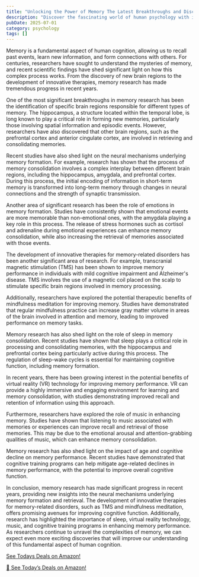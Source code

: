 ```yaml
---
title: "Unlocking the Power of Memory The Latest Breakthroughs and Discoveries in Psychologys Most Fascinating Field"
description: "Discover the fascinating world of human psychology with insights into behavior, mental health, cognitive science, and the latest psychological research."
pubDate: 2025-07-01
category: psychology
tags: []
---
```


Memory is a fundamental aspect of human cognition, allowing us to recall past events, learn new information, and form connections with others. For centuries, researchers have sought to understand the mysteries of memory, and recent scientific findings have shed significant light on how this complex process works. From the discovery of new brain regions to the development of innovative therapies, memory research has made tremendous progress in recent years.

One of the most significant breakthroughs in memory research has been the identification of specific brain regions responsible for different types of memory. The hippocampus, a structure located within the temporal lobe, is long known to play a critical role in forming new memories, particularly those involving spatial information and episodic events. However, researchers have also discovered that other brain regions, such as the prefrontal cortex and anterior cingulate cortex, are involved in retrieving and consolidating memories.

Recent studies have also shed light on the neural mechanisms underlying memory formation. For example, research has shown that the process of memory consolidation involves a complex interplay between different brain regions, including the hippocampus, amygdala, and prefrontal cortex. During this process, the initial encoding of information in short-term memory is transformed into long-term memory through changes in neural connections and the strength of synaptic transmission.

Another area of significant research has been the role of emotions in memory formation. Studies have consistently shown that emotional events are more memorable than non-emotional ones, with the amygdala playing a key role in this process. The release of stress hormones such as cortisol and adrenaline during emotional experiences can enhance memory consolidation, while also increasing the retrieval of memories associated with those events.

The development of innovative therapies for memory-related disorders has been another significant area of research. For example, transcranial magnetic stimulation (TMS) has been shown to improve memory performance in individuals with mild cognitive impairment and Alzheimer's disease. TMS involves the use of a magnetic coil placed on the scalp to stimulate specific brain regions involved in memory processing.

Additionally, researchers have explored the potential therapeutic benefits of mindfulness meditation for improving memory. Studies have demonstrated that regular mindfulness practice can increase gray matter volume in areas of the brain involved in attention and memory, leading to improved performance on memory tasks.

Memory research has also shed light on the role of sleep in memory consolidation. Recent studies have shown that sleep plays a critical role in processing and consolidating memories, with the hippocampus and prefrontal cortex being particularly active during this process. The regulation of sleep-wake cycles is essential for maintaining cognitive function, including memory formation.

In recent years, there has been growing interest in the potential benefits of virtual reality (VR) technology for improving memory performance. VR can provide a highly immersive and engaging environment for learning and memory consolidation, with studies demonstrating improved recall and retention of information using this approach.

Furthermore, researchers have explored the role of music in enhancing memory. Studies have shown that listening to music associated with memories or experiences can improve recall and retrieval of those memories. This may be due to the emotional arousal and attention-grabbing qualities of music, which can enhance memory consolidation.

Memory research has also shed light on the impact of age and cognitive decline on memory performance. Recent studies have demonstrated that cognitive training programs can help mitigate age-related declines in memory performance, with the potential to improve overall cognitive function.

In conclusion, memory research has made significant progress in recent years, providing new insights into the neural mechanisms underlying memory formation and retrieval. The development of innovative therapies for memory-related disorders, such as TMS and mindfulness meditation, offers promising avenues for improving cognitive function. Additionally, research has highlighted the importance of sleep, virtual reality technology, music, and cognitive training programs in enhancing memory performance. As researchers continue to unravel the complexities of memory, we can expect even more exciting discoveries that will improve our understanding of this fundamental aspect of human cognition.

[ See Todays Deals on Amazon!](https://amzn.to/3UjsCWp)

[🛒 See Today’s Deals on Amazon!](https://amzn.to/3UjsCWp)
